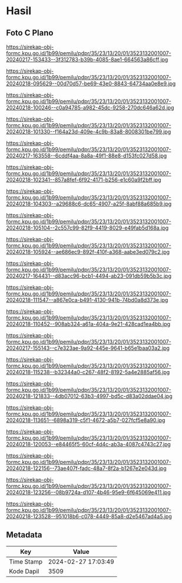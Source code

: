 # Hasil

## Foto C Plano

https://sirekap-obj-formc.kpu.go.id/1b99/pemilu/pdpr/35/23/13/20/01/3523132001007-20240217-153433--3f312783-b39b-4085-8ae1-664563a86cff.jpg

https://sirekap-obj-formc.kpu.go.id/1b99/pemilu/pdpr/35/23/13/20/01/3523132001007-20240218-095629--00d70d57-be69-43e0-8843-64734aa0e8e9.jpg

https://sirekap-obj-formc.kpu.go.id/1b99/pemilu/pdpr/35/23/13/20/01/3523132001007-20240218-100246--c0a94785-a982-45dc-9258-270dc646a62d.jpg

https://sirekap-obj-formc.kpu.go.id/1b99/pemilu/pdpr/35/23/13/20/01/3523132001007-20240218-101330--f164a23d-409e-4c9b-83a8-8008301be799.jpg

https://sirekap-obj-formc.kpu.go.id/1b99/pemilu/pdpr/35/23/13/20/01/3523132001007-20240217-163558--6cddf4aa-8a8a-49f1-88e8-d153fc027d58.jpg

https://sirekap-obj-formc.kpu.go.id/1b99/pemilu/pdpr/35/23/13/20/01/3523132001007-20240218-102341--857a8fef-6f92-4171-b256-e1c60a9f2bff.jpg

https://sirekap-obj-formc.kpu.go.id/1b99/pemilu/pdpr/35/23/13/20/01/3523132001007-20240218-104303--a29688c6-dc65-4907-a25f-8abf88a685b9.jpg

https://sirekap-obj-formc.kpu.go.id/1b99/pemilu/pdpr/35/23/13/20/01/3523132001007-20240218-105104--2c557c99-82f9-4419-8029-e49fab5d168a.jpg

https://sirekap-obj-formc.kpu.go.id/1b99/pemilu/pdpr/35/23/13/20/01/3523132001007-20240218-105924--ae686ec9-892f-410f-a368-aabe3ed079c2.jpg

https://sirekap-obj-formc.kpu.go.id/1b99/pemilu/pdpr/35/23/13/20/01/3523132001007-20240217-164431--d83acc96-bcb1-4494-ab23-091db59b5b3c.jpg

https://sirekap-obj-formc.kpu.go.id/1b99/pemilu/pdpr/35/23/13/20/01/3523132001007-20240218-111547--a867e0ca-b491-4130-941b-74bd0a8d373e.jpg

https://sirekap-obj-formc.kpu.go.id/1b99/pemilu/pdpr/35/23/13/20/01/3523132001007-20240218-110452--908ab324-a61a-404a-9e21-428cad1ea4bb.jpg

https://sirekap-obj-formc.kpu.go.id/1b99/pemilu/pdpr/35/23/13/20/01/3523132001007-20240217-155143--c7e323ae-9a92-445e-9641-b65e1baa03a2.jpg

https://sirekap-obj-formc.kpu.go.id/1b99/pemilu/pdpr/35/23/13/20/01/3523132001007-20240218-115238--b32344a0-c267-48f2-8192-5a4e2885af56.jpg

https://sirekap-obj-formc.kpu.go.id/1b99/pemilu/pdpr/35/23/13/20/01/3523132001007-20240218-121833--4db07012-63b3-4997-bd5c-d83a02ddae04.jpg

https://sirekap-obj-formc.kpu.go.id/1b99/pemilu/pdpr/35/23/13/20/01/3523132001007-20240218-113651--6898a319-c5f1-4672-a5b7-027fcf5e8a90.jpg

https://sirekap-obj-formc.kpu.go.id/1b99/pemilu/pdpr/35/23/13/20/01/3523132001007-20240218-120053--e84465f5-60cf-4d4c-ab3a-4087c4743c27.jpg

https://sirekap-obj-formc.kpu.go.id/1b99/pemilu/pdpr/35/23/13/20/01/3523132001007-20240218-122156--73ae407f-fadc-48a7-8f2a-b1267e2e043d.jpg

https://sirekap-obj-formc.kpu.go.id/1b99/pemilu/pdpr/35/23/13/20/01/3523132001007-20240218-123256--08b9724a-d107-4b46-95e9-6f645069e411.jpg

https://sirekap-obj-formc.kpu.go.id/1b99/pemilu/pdpr/35/23/13/20/01/3523132001007-20240218-123528--951018b6-c078-4449-85a8-d2e5467ad4a5.jpg


## Metadata

| Key        | Value               |
| ---------- | ------------------- |
| Time Stamp | 2024-02-27 17:03:49 |
| Kode Dapil | 3509                |



